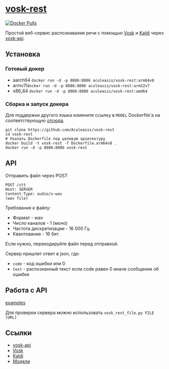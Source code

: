 [vosk-rest](https://github.com/Aculeasis/vosk-rest)
============
[![Docker Pulls](https://img.shields.io/docker/pulls/aculeasis/vosk-rest.svg)](https://hub.docker.com/r/aculeasis/vosk-rest/)

Простой веб-сервис распознавания речи с помощью [Vosk](https://github.com/alphacep/vosk-api) и [Kaldi](https://github.com/alphacep/kaldi)
через [vosk-api](https://github.com/alphacep/vosk-api).

## Установка

### Готовый докер
- aarch64 `docker run -d -p 8086:8086 aculeasis/vosk-rest:arm64v8`
- armv7l`docker run -d -p 8086:8086 aculeasis/vosk-rest:arm32v7`
- x86_64 `docker run -d -p 8086:8086 aculeasis/vosk-rest:amd64`

### Сборка и запуск докера

Для поддержки другого языка измените ссылку в `MODEL` Dockerfile'a на соответствующую [отсюда](https://github.com/alphacep/kaldi-android-demo/releases).
```
git clone https://github.com/Aculeasis/vosk-rest
cd vosk-rest
# Указать Dockerfile под целевую архитектуру
docker build -t vosk-rest -f Dockerfile.arm64v8 .
docker run -d -p 8086:8086 vosk-rest
```

## API
Отправить файл через POST

    POST /stt
    Host: SERVER
    Content-Type: audio/x-wav
    (wav file)

Требования к файлу:
- Формат - wav
- Число каналов  - 1 (моно)
- Частота дискретизации  - 16 000 Гц
- Квантование - 16 бит.

Если нужно, перекодируйте файл перед отправкой.

Сервер пришлет ответ в json, где:
- `code` - код ошибки или 0
- `text` - распознанный текст если code равен 0 иначе сообщение об ошибке

## Работа с API
[examples](https://github.com/Aculeasis/vosk-rest/tree/master/example)

Для проверки сервера можно использовать `vosk_rest_file.py FILE [URL]`

## Ссылки
- [vosk-api](https://github.com/alphacep/vosk-api)
- [Vosk](https://github.com/alphacep/vosk)
- [Kaldi](https://github.com/alphacep/kaldi)
- [Модели](https://github.com/alphacep/kaldi-android-demo/releases)
